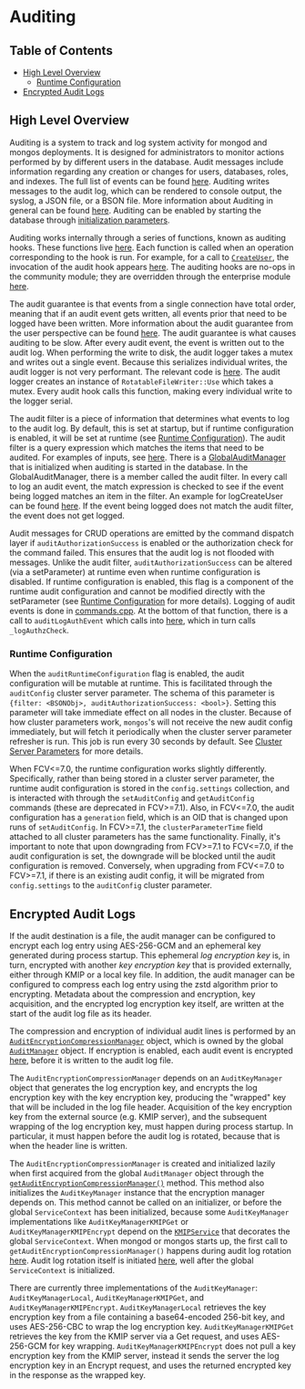 # Auditing

## Table of Contents

-   [High Level Overview](#high-level-overview)
    -   [Runtime Configuration](#runtime-configuration)
-   [Encrypted Audit Logs](#encrypted-audit-logs)

## High Level Overview

Auditing is a system to track and log system activity for mongod and mongos deployments. It is
designed for administrators to monitor actions performed by by different users in the database.
Audit messages include information regarding any creation or changes for users, databases, roles,
and indexes. The full list of events can be found
[here](https://docs.mongodb.com/manual/reference/audit-message/#audit-action-details-results).
Auditing writes messages to the audit log, which can be rendered to console output, the syslog, a
JSON file, or a BSON file. More information about Auditing in general can be found
[here](https://docs.mongodb.com/manual/core/auditing/). Auditing can be enabled by starting the
database through [initialization
parameters](https://docs.mongodb.com/manual/tutorial/configure-auditing/#enable-and-configure-audit-output).

Auditing works internally through a series of functions, known as auditing hooks. These functions
live [here](https://github.com/mongodb/mongo/blob/r4.4.0/src/mongo/db/audit.cpp). Each function is
called when an operation corresponding to the hook is run. For example, for a call to
[`CreateUser`](https://github.com/mongodb/mongo/blob/r4.4.0/src/mongo/db/commands/user_management_commands.cpp#L765),
the invocation of the audit hook appears
[here](https://github.com/mongodb/mongo/blob/r4.4.0/src/mongo/db/commands/user_management_commands.cpp#L869-L874).
The auditing hooks are no-ops in the community module; they are overridden through the enterprise
module
[here](https://github.com/10gen/mongo-enterprise-modules/tree/r4.4.0/src/audit/audit_user_management.cpp).

The audit guarantee is that events from a single connection have total order, meaning that if an
audit event gets written, all events prior that need to be logged have been written. More
information about the audit guarantee from the user perspective can be found
[here](https://docs.mongodb.com/manual/core/auditing/#audit-guarantee). The audit guarantee is what
causes auditing to be slow. After every audit event, the event is written out to the audit log. When
performing the write to disk, the audit logger takes a mutex and writes out a single event. Because
this serializes individual writes, the audit logger is not very performant. The relevant code is
[here](https://github.com/10gen/mongo-enterprise-modules/tree/r4.4.0/src/audit/audit_log.cpp#L91-107).
The audit logger creates an instance of `RotatableFileWriter::Use` which takes a mutex. Every audit
hook calls this function, making every individual write to the logger serial.

The audit filter is a piece of information that determines what events to log to the audit log. By
default, this is set at startup, but if runtime configuration is enabled, it will be set at runtime
(see [Runtime Configuration](#runtime-configuration)). The audit filter is a query expression which
matches the items that need to be audited. For examples of inputs, see
[here](https://docs.mongodb.com/manual/tutorial/configure-audit-filters/#examples). There is a
[GlobalAuditManager](https://github.com/10gen/mongo-enterprise-modules/tree/r4.4.0/src/audit/audit_manager_global.cpp#L18-L20)
that is initialized when auditing is started in the database. In the GlobalAuditManager, there is a
member called the audit filter. In every call to log an audit event, the match expression is checked
to see if the event being logged matches an item in the filter. An example for logCreateUser can be
found
[here](https://github.com/10gen/mongo-enterprise-modules/tree/r4.4.0/src/audit/audit_user_management.cpp#L164-L172).
If the event being logged does not match the audit filter, the event does not get logged.

Audit messages for CRUD operations are emitted by the command dispatch layer if
`auditAuthorizationSuccess` is enabled or the authorization check for the command failed. This
ensures that the audit log is not flooded with messages. Unlike the audit filter,
`auditAuthorizationSuccess` can be altered (via a setParameter) at runtime even when runtime
configuration is disabled. If runtime configuration is enabled, this flag is a component of the
runtime audit configuration and cannot be modified directly with the setParameter (see
[Runtime Configuration](#runtime-configuration) for more details). Logging of audit events is done
in
[commands.cpp](https://github.com/mongodb/mongo/blob/r4.4.0/src/mongo/db/commands.cpp#L747-L778). At
the bottom of that function, there is a call to `auditLogAuthEvent` which calls into
[here](https://github.com/10gen/mongo-enterprise-modules/tree/r4.4.0/src/audit/audit_authz_check.cpp#L96-L129),
which in turn calls `_logAuthzCheck`.

### Runtime Configuration

When the `auditRuntimeConfiguration` flag is enabled, the audit configuration will be mutable at
runtime. This is facilitated through the `auditConfig` cluster server parameter. The schema of this
parameter is `{filter: <BSONObj>, auditAuthorizationSuccess: <bool>}`. Setting this parameter will
take immediate effect on all nodes in the cluster. Because of how cluster parameters work,
`mongos`'s will not receive the new audit config immediately, but will fetch it periodically when
the cluster server parameter refresher is run. This job is run every 30 seconds by default. See
[Cluster Server Parameters](https://github.com/mongodb/mongo/blob/master/docs/server-parameters.md#cluster-server-parameters)
for more details.

When FCV<=7.0, the runtime configuration works slightly differently. Specifically, rather than being
stored in a cluster server parameter, the runtime audit configuration is stored in the
`config.settings` collection, and is interacted with through the `setAuditConfig` and
`getAuditConfig` commands (these are deprecated in FCV>=7.1). Also, in FCV<=7.0, the audit
configuration has a `generation` field, which is an OID that is changed upon runs of
`setAuditConfig`. In FCV>=7.1, the `clusterParameterTime` field attached to all cluster parameters
has the same functionality. Finally, it's important to note that upon downgrading from FCV>=7.1 to
FCV<=7.0, if the audit configuration is set, the downgrade will be blocked until the audit
configuration is removed. Conversely, when upgrading from FCV<=7.0 to FCV>=7.1, if there is an
existing audit config, it will be migrated from `config.settings` to the `auditConfig` cluster
parameter.

## Encrypted Audit Logs

If the audit destination is a file, the audit manager can be configured to encrypt
each log entry using AES-256-GCM and an ephemeral key generated during process startup. This ephemeral
_log encryption key_ is, in turn, encrypted with another _key encryption key_ that is provided externally,
either through KMIP or a local key file. In addition, the audit manager can be configured to
compress each log entry using the zstd algorithm prior to encrypting. Metadata about the compression
and encryption, key acquisition, and the encrypted log encryption key itself, are written at the start
of the audit log file as its header.

The compression and encryption of individual audit lines is performed by an
[`AuditEncryptionCompressionManager`](https://github.com/10gen/mongo-enterprise-modules/blob/afa9120b0f3e2cf54e08301ef7c9e9ddbeb2e36a/src/audit/audit_enc_comp_manager.h)
object, which is owned by the global
[`AuditManager`](https://github.com/10gen/mongo-enterprise-modules/blob/afa9120b0f3e2cf54e08301ef7c9e9ddbeb2e36a/src/audit/audit_manager.h#L195-L196)
object. If encryption is enabled, each audit event is encrypted
[here](https://github.com/10gen/mongo-enterprise-modules/blob/afa9120b0f3e2cf54e08301ef7c9e9ddbeb2e36a/src/audit/audit_log.cpp#L153-L172),
before it is written to the audit log file.

The `AuditEncryptionCompressionManager` depends on an `AuditKeyManager` object that generates the
log encryption key, and encrypts the log encryption key with the key encryption key, producing the
"wrapped" key that will be included in the log file header. Acquisition of the key encryption key
from the external source (e.g. KMIP server), and the subsequent wrapping of the log encryption key,
must happen during process startup. In particular, it must happen before the audit log is rotated,
because that is when the header line is written.

The `AuditEncryptionCompressionManager` is created and initialized lazily when first acquired from
the global `AuditManager` object through the
[`getAuditEncryptionCompressionManager()`](https://github.com/10gen/mongo-enterprise-modules/blob/afa9120b0f3e2cf54e08301ef7c9e9ddbeb2e36a/src/audit/audit_manager.cpp#L263-L288)
method. This method also initializes the `AuditKeyManager` instance that the encryption manager
depends on. This method cannot be called on an initializer, or before the global `ServiceContext`
has been initialized, because some `AuditKeyManager` implementations like `AuditKeyManagerKMIPGet`
or `AuditKeyManagerKMIPEncrypt` depend on the
[`KMIPService`](https://github.com/10gen/mongo-enterprise-modules/blob/afa9120b0f3e2cf54e08301ef7c9e9ddbeb2e36a/src/kmip/kmip_service.cpp#L33)
that decorates the global `ServiceContext`. When mongod or mongos starts up, the first call to
`getAuditEncryptionCompressionManager()` happens during audit log rotation
[here](https://github.com/10gen/mongo-enterprise-modules/blob/afa9120b0f3e2cf54e08301ef7c9e9ddbeb2e36a/src/audit/audit_log.cpp#L72).
Audit log rotation itself is initiated
[here](https://github.com/mongodb/mongo/blob/36468ab03f8a27498ce54862aadf5cc17957159a/src/mongo/db/mongod_main.cpp#L1472),
well after the global `ServiceContext` is initialized.

There are currently three implementations of the `AuditKeyManager`: `AuditKeyManagerLocal`,
`AuditKeyManagerKMIPGet`, and `AuditKeyManagerKMIPEncrypt`. `AuditKeyManagerLocal` retrieves the
key encryption key from a file containing a base64-encoded 256-bit key, and uses AES-256-CBC to
wrap the log encryption key. `AuditKeyManagerKMIPGet` retrieves the key from the KMIP server via
a Get request, and uses AES-256-GCM for key wrapping. `AuditKeyManagerKMIPEncrypt` does not pull
a key encryption key from the KMIP server, instead it sends the server the log encryption key in
an Encrypt request, and uses the returned encrypted key in the response as the wrapped key.
